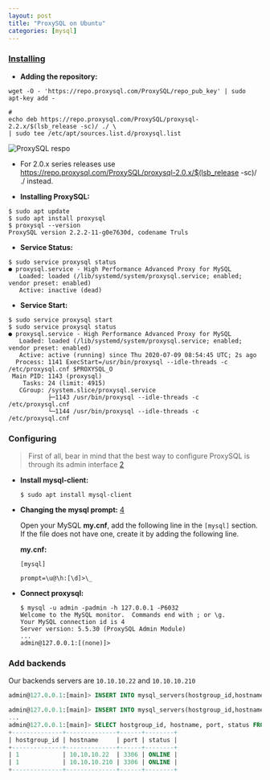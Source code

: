 ```yaml
---
layout: post
title: "ProxySQL on Ubuntu"
categories: [mysql]
---
```

### [Installing][1]

* **Adding the repository:**
```shell
wget -O - 'https://repo.proxysql.com/ProxySQL/repo_pub_key' | sudo apt-key add -

# 
echo deb https://repo.proxysql.com/ProxySQL/proxysql-2.2.x/$(lsb_release -sc)/ ./ \
| sudo tee /etc/apt/sources.list.d/proxysql.list
```
![ProxySQL respo ](/assets/img/blog/2020-07-09_01.png)

* For 2.0.x series releases use https://repo.proxysql.com/ProxySQL/proxysql-2.0.x/$(lsb_release -sc)/ ./ instead.

* **Installing ProxySQL:**
```shell
$ sudo apt update
$ sudo apt install proxysql
$ proxysql --version
ProxySQL version 2.2.2-11-g0e7630d, codename Truls
```

* **Service Status:**
```shell
$ sudo service proxysql status
● proxysql.service - High Performance Advanced Proxy for MySQL
   Loaded: loaded (/lib/systemd/system/proxysql.service; enabled; vendor preset: enabled)
   Active: inactive (dead)   
```
* **Service Start:**
```shell
$ sudo service proxysql start
$ sudo service proxysql status
● proxysql.service - High Performance Advanced Proxy for MySQL
   Loaded: loaded (/lib/systemd/system/proxysql.service; enabled; vendor preset: enabled)
   Active: active (running) since Thu 2020-07-09 08:54:45 UTC; 2s ago
  Process: 1141 ExecStart=/usr/bin/proxysql --idle-threads -c /etc/proxysql.cnf $PROXYSQL_O
 Main PID: 1143 (proxysql)
    Tasks: 24 (limit: 4915)
   CGroup: /system.slice/proxysql.service
           ├─1143 /usr/bin/proxysql --idle-threads -c /etc/proxysql.cnf
           └─1144 /usr/bin/proxysql --idle-threads -c /etc/proxysql.cnf
```

### Configuring
> First of all, bear in mind that the best way to configure ProxySQL is through its admin interface [2][2]

* **Install mysql-client:**
  ```shell
  $ sudo apt install mysql-client
  ```   

* **Changing the mysql prompt:** [4][4]

  Open your MySQL **my.cnf**, add the following line in the `[mysql]` section. If the file does not have one, create it by adding the following line.

  **my.cnf:**
  ```
  [mysql]

  prompt=\u@\h:[\d]>\_
  ```

* **Connect proxysql:**
  ```shell
  $ mysql -u admin -padmin -h 127.0.0.1 -P6032
  Welcome to the MySQL monitor.  Commands end with ; or \g.
  Your MySQL connection id is 4
  Server version: 5.5.30 (ProxySQL Admin Module)
  ...
  admin@127.0.0.1:[(none)]>
  ```

### Add backends
Our backends servers are `10.10.10.22` and  `10.10.10.210`

```sql
admin@127.0.0.1:[main]> INSERT INTO mysql_servers(hostgroup_id,hostname,port) VALUES (1,'10.10.10.22',3306);

admin@127.0.0.1:[main]> INSERT INTO mysql_servers(hostgroup_id,hostname,port) VALUES (1,'10.10.10.210',3306);
...
admin@127.0.0.1:[main]> SELECT hostgroup_id, hostname, port, status FROM mysql_servers;
+--------------+--------------+------+--------+
| hostgroup_id | hostname     | port | status |
+--------------+--------------+------+--------+
| 1            | 10.10.10.22  | 3306 | ONLINE |
| 1            | 10.10.10.210 | 3306 | ONLINE |
+--------------+--------------+------+--------+

```

[1]: https://proxysql.com/documentation/installing-proxysql/ "Installing ProxySQL"

[2]: https://proxysql.com/documentation/getting-started/ "Getting started"

[3]: https://proxysql.com/documentation/ProxySQL-Configuration/ "configure ProxySQL"

[4]: https://www.codediesel.com/mysql/changing-mysql-clients-default-prompt/ "Changing MySQL Prompt"
